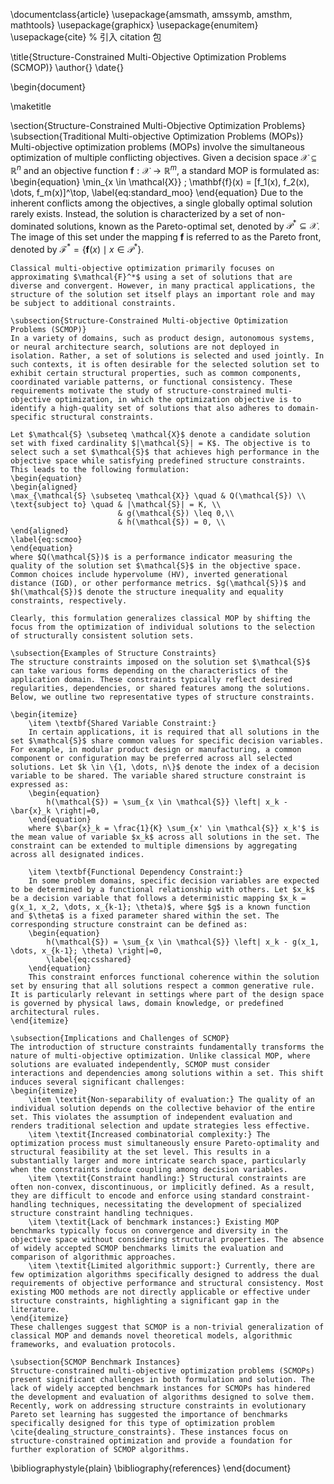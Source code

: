 \documentclass{article}
\usepackage{amsmath, amssymb, amsthm, mathtools}
\usepackage{graphicx}
\usepackage{enumitem}
\usepackage{cite}  % 引入 citation 包

\title{Structure-Constrained Multi-Objective Optimization Problems (SCMOP)}
\author{}
\date{}

\begin{document}

\maketitle

\section{Structure-Constrained Multi-Objective Optimization Problems}
    \subsection{Traditional Multi-objective Optimization Problems (MOPs)} 
    Multi-objective optimization problems (MOPs) involve the simultaneous optimization of multiple conflicting objectives. Given a decision space $\mathcal{X} \subseteq \mathbb{R}^n$ and an objective function $\mathbf{f} : \mathcal{X} \to \mathbb{R}^m$, a standard MOP is formulated as:
    \begin{equation}
    \min_{x \in \mathcal{X}} \; \mathbf{f}(x) = [f_1(x), f_2(x), \dots, f_m(x)]^\top,
    \label{eq:standard_moo}
    \end{equation}
    Due to the inherent conflicts among the objectives, a single globally optimal solution rarely exists. Instead, the solution is characterized by a set of non-dominated solutions, known as the Pareto-optimal set, denoted by $\mathcal{P}^* \subseteq \mathcal{X}$. The image of this set under the mapping $\mathbf{f}$ is referred to as the Pareto front, denoted by $\mathcal{F}^* = \{ \mathbf{f}(x) \mid x \in \mathcal{P}^* \}$.

    Classical multi-objective optimization primarily focuses on approximating $\mathcal{F}^*$ using a set of solutions that are diverse and convergent. However, in many practical applications, the structure of the solution set itself plays an important role and may be subject to additional constraints.

    \subsection{Structure-Constrained Multi-objective Optimization Problems (SCMOP)}
    In a variety of domains, such as product design, autonomous systems, or neural architecture search, solutions are not deployed in isolation. Rather, a set of solutions is selected and used jointly. In such contexts, it is often desirable for the selected solution set to exhibit certain structural properties, such as common components, coordinated variable patterns, or functional consistency. These requirements motivate the study of structure-constrained multi-objective optimization, in which the optimization objective is to identify a high-quality set of solutions that also adheres to domain-specific structural constraints.

    Let $\mathcal{S} \subseteq \mathcal{X}$ denote a candidate solution set with fixed cardinality $|\mathcal{S}| = K$. The objective is to select such a set $\mathcal{S}$ that achieves high performance in the objective space while satisfying predefined structure constraints. This leads to the following formulation:
    \begin{equation}
    \begin{aligned}
    \max_{\mathcal{S} \subseteq \mathcal{X}} \quad & Q(\mathcal{S}) \\
    \text{subject to} \quad & |\mathcal{S}| = K, \\
                            & g(\mathcal{S}) \leq 0,\\
                            & h(\mathcal{S}) = 0, \\
    \end{aligned}
    \label{eq:scmoo}
    \end{equation}
    where $Q(\mathcal{S})$ is a performance indicator measuring the quality of the solution set $\mathcal{S}$ in the objective space. Common choices include hypervolume (HV), inverted generational distance (IGD), or other performance metrics. $g(\mathcal{S})$ and $h(\mathcal{S})$ denote the structure inequality and equality constraints, respectively. 

    Clearly, this formulation generalizes classical MOP by shifting the focus from the optimization of individual solutions to the selection of structurally consistent solution sets.

    \subsection{Examples of Structure Constraints}
    The structure constraints imposed on the solution set $\mathcal{S}$ can take various forms depending on the characteristics of the application domain. These constraints typically reflect desired regularities, dependencies, or shared features among the solutions. Below, we outline two representative types of structure constraints.

    \begin{itemize}
        \item \textbf{Shared Variable Constraint:}  
        In certain applications, it is required that all solutions in the set $\mathcal{S}$ share common values for specific decision variables. For example, in modular product design or manufacturing, a common component or configuration may be preferred across all selected solutions. Let $k \in \{1, \dots, n\}$ denote the index of a decision variable to be shared. The variable shared structure constraint is expressed as:
        \begin{equation}
            h(\mathcal{S}) = \sum_{x \in \mathcal{S}} \left| x_k - \bar{x}_k \right|=0, 
        \end{equation}
        where $\bar{x}_k = \frac{1}{K} \sum_{x' \in \mathcal{S}} x_k'$ is the mean value of variable $x_k$ across all solutions in the set. The constraint can be extended to multiple dimensions by aggregating across all designated indices.

        \item \textbf{Functional Dependency Constraint:}  
        In some problem domains, specific decision variables are expected to be determined by a functional relationship with others. Let $x_k$ be a decision variable that follows a deterministic mapping $x_k = g(x_1, x_2, \dots, x_{k-1}; \theta)$, where $g$ is a known function and $\theta$ is a fixed parameter shared within the set. The corresponding structure constraint can be defined as:
        \begin{equation}
            h(\mathcal{S}) = \sum_{x \in \mathcal{S}} \left| x_k - g(x_1, \dots, x_{k-1}; \theta) \right|=0,
            \label{eq:csshared}
        \end{equation}
        This constraint enforces functional coherence within the solution set by ensuring that all solutions respect a common generative rule. It is particularly relevant in settings where part of the design space is governed by physical laws, domain knowledge, or predefined architectural rules.
    \end{itemize}

    \subsection{Implications and Challenges of SCMOP}
    The introduction of structure constraints fundamentally transforms the nature of multi-objective optimization. Unlike classical MOP, where solutions are evaluated independently, SCMOP must consider interactions and dependencies among solutions within a set. This shift induces several significant challenges:
    \begin{itemize}
        \item \textit{Non-separability of evaluation:} The quality of an individual solution depends on the collective behavior of the entire set. This violates the assumption of independent evaluation and renders traditional selection and update strategies less effective.    
        \item \textit{Increased combinatorial complexity:} The optimization process must simultaneously ensure Pareto-optimality and structural feasibility at the set level. This results in a substantially larger and more intricate search space, particularly when the constraints induce coupling among decision variables.   
        \item \textit{Constraint handling:} Structural constraints are often non-convex, discontinuous, or implicitly defined. As a result, they are difficult to encode and enforce using standard constraint-handling techniques, necessitating the development of specialized structure constraint handling techniques.  
        \item \textit{Lack of benchmark instances:} Existing MOP benchmarks typically focus on convergence and diversity in the objective space without considering structural properties. The absence of widely accepted SCMOP benchmarks limits the evaluation and comparison of algorithmic approaches.   
        \item \textit{Limited algorithmic support:} Currently, there are few optimization algorithms specifically designed to address the dual requirements of objective performance and structural consistency. Most existing MOO methods are not directly applicable or effective under structure constraints, highlighting a significant gap in the literature.
    \end{itemize}
    These challenges suggest that SCMOP is a non-trivial generalization of classical MOP and demands novel theoretical models, algorithmic frameworks, and evaluation protocols.

    \subsection{SCMOP Benchmark Instances}
    Structure-constrained multi-objective optimization problems (SCMOPs) present significant challenges in both formulation and solution. The lack of widely accepted benchmark instances for SCMOPs has hindered the development and evaluation of algorithms designed to solve them. Recently, work on addressing structure constraints in evolutionary Pareto set learning has suggested the importance of benchmarks specifically designed for this type of optimization problem \cite{dealing_structure_constraints}. These instances focus on structure-constrained optimization and provide a foundation for further exploration of SCMOP algorithms.

\bibliographystyle{plain}
\bibliography{references}
\end{document}
